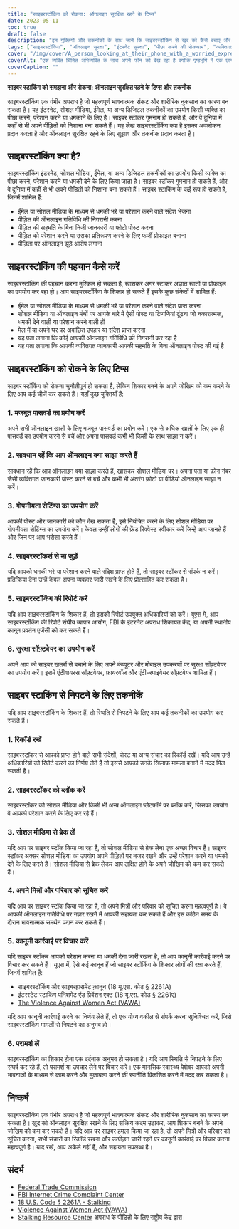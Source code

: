 ```yaml
---
title: "साइबरस्टॉकिंग को रोकना: ऑनलाइन सुरक्षित रहने के टिप्स"
date: 2023-05-11
toc: true
draft: false
description: "इन युक्तियों और तकनीकों के साथ जानें कि साइबरस्टॉकिंग से खुद को कैसे बचाएं और खुद को ऑनलाइन सुरक्षित कैसे रखें।"
tags: ["साइबरस्टॉकिंग", "ऑनलाइन सुरक्षा", "इंटरनेट सुरक्षा", "पीछा करने की रोकथाम", "व्यक्तिगत सुरक्षा", "ऑनलाइन गोपनीयता", "साइबर सुरक्षा", "डिजिटल सुरक्षा", "इंटरनेट सुरक्षा", "साइबर-धमकी", "उत्पीड़न", "पीड़ित संरक्षण", "कानूनी कार्रवाई", "काउंसलिंग", "मानसिक स्वास्थ्य", "सोशल मीडिया सुरक्षा", "ऑनलाइन उत्पीड़न", "ऑनलाइन पीछा करना", "कानून प्रवर्तन", "एकान्तता सुरक्षा"]
cover: "/img/cover/A_person_looking_at_their_phone_with_a_worried_expression.png"
coverAlt: "एक व्यक्ति चिंतित अभिव्यक्ति के साथ अपने फोन को देख रहा है क्योंकि पृष्ठभूमि में एक छायादार आकृति उभर रही है।"
coverCaption: ""
---
```


**साइबर स्टाकिंग को समझना और रोकना: ऑनलाइन सुरक्षित रहने के टिप्स और तकनीक**

साइबरस्टॉकिंग एक गंभीर अपराध है जो महत्वपूर्ण भावनात्मक संकट और शारीरिक नुकसान का कारण बन सकता है। यह इंटरनेट, सोशल मीडिया, ईमेल, या अन्य डिजिटल तकनीकों का उपयोग किसी व्यक्ति का पीछा करने, परेशान करने या धमकाने के लिए है। साइबर स्टॉकर गुमनाम हो सकते हैं, और वे दुनिया में कहीं से भी अपने पीड़ितों को निशाना बना सकते हैं। यह लेख साइबरस्टॉकिंग क्या है इसका अवलोकन प्रदान करता है और ऑनलाइन सुरक्षित रहने के लिए सुझाव और तकनीक प्रदान करता है।

## साइबरस्टॉकिंग क्या है?

साइबरस्टॉकिंग इंटरनेट, सोशल मीडिया, ईमेल, या अन्य डिजिटल तकनीकों का उपयोग किसी व्यक्ति का पीछा करने, परेशान करने या धमकी देने के लिए किया जाता है। साइबर स्टॉकर गुमनाम हो सकते हैं, और वे दुनिया में कहीं से भी अपने पीड़ितों को निशाना बना सकते हैं। साइबर स्टाकिंग के कई रूप हो सकते हैं, जिनमें शामिल हैं:

- ईमेल या सोशल मीडिया के माध्यम से धमकी भरे या परेशान करने वाले संदेश भेजना
- पीड़ित की ऑनलाइन गतिविधि की निगरानी करना
- पीड़ित की सहमति के बिना निजी जानकारी या फोटो पोस्ट करना
- पीड़ित को परेशान करने या उसका प्रतिरूपण करने के लिए फर्जी प्रोफाइल बनाना
- पीड़िता पर ऑनलाइन झूठे आरोप लगाना

## साइबरस्टॉकिंग की पहचान कैसे करें

साइबरस्टॉकिंग की पहचान करना मुश्किल हो सकता है, खासकर अगर स्टाकर अज्ञात खातों या प्रोफाइल का उपयोग कर रहा हो। आप साइबरस्टॉकिंग के शिकार हो सकते हैं इसके कुछ संकेतों में शामिल हैं:

- ईमेल या सोशल मीडिया के माध्यम से धमकी भरे या परेशान करने वाले संदेश प्राप्त करना
- सोशल मीडिया या ऑनलाइन मंचों पर आपके बारे में ऐसी पोस्ट या टिप्पणियां ढूंढना जो नकारात्मक, धमकी देने वाली या परेशान करने वाली हों
- मेल में या अपने घर पर अवांछित उपहार या संदेश प्राप्त करना
- यह पता लगाना कि कोई आपकी ऑनलाइन गतिविधि की निगरानी कर रहा है
- यह पता लगाना कि आपकी व्यक्तिगत जानकारी आपकी सहमति के बिना ऑनलाइन पोस्ट की गई है

## साइबरस्टॉकिंग को रोकने के लिए टिप्स

साइबर स्टॉकिंग को रोकना चुनौतीपूर्ण हो सकता है, लेकिन शिकार बनने के अपने जोखिम को कम करने के लिए आप कई चीजें कर सकते हैं। यहाँ कुछ युक्तियाँ हैं:

### 1. मजबूत पासवर्ड का प्रयोग करें

अपने सभी ऑनलाइन खातों के लिए मजबूत पासवर्ड का प्रयोग करें। एक से अधिक खातों के लिए एक ही पासवर्ड का उपयोग करने से बचें और अपना पासवर्ड कभी भी किसी के साथ साझा न करें।

### 2. सावधान रहें कि आप ऑनलाइन क्या साझा करते हैं

सावधान रहें कि आप ऑनलाइन क्या साझा करते हैं, खासकर सोशल मीडिया पर। अपना पता या फ़ोन नंबर जैसी व्यक्तिगत जानकारी पोस्ट करने से बचें और कभी भी अंतरंग फ़ोटो या वीडियो ऑनलाइन साझा न करें।

### 3. गोपनीयता सेटिंग्स का उपयोग करें

आपकी पोस्ट और जानकारी को कौन देख सकता है, इसे नियंत्रित करने के लिए सोशल मीडिया पर गोपनीयता सेटिंग्स का उपयोग करें। केवल उन्हीं लोगों की फ्रेंड रिक्वेस्ट स्वीकार करें जिन्हें आप जानते हैं और जिन पर आप भरोसा करते हैं।

### 4. साइबरस्टॉकर्स से ना जुड़ें

यदि आपको धमकी भरे या परेशान करने वाले संदेश प्राप्त होते हैं, तो साइबर स्टॉकर से संपर्क न करें। प्रतिक्रिया देना उन्हें केवल अपना व्यवहार जारी रखने के लिए प्रोत्साहित कर सकता है।

### 5. साइबरस्टॉकिंग की रिपोर्ट करें

यदि आप साइबरस्टॉकिंग के शिकार हैं, तो इसकी रिपोर्ट उपयुक्त अधिकारियों को करें। यूएस में, आप साइबरस्टॉकिंग की रिपोर्ट संघीय व्यापार आयोग, FBI के इंटरनेट अपराध शिकायत केंद्र, या अपनी स्थानीय कानून प्रवर्तन एजेंसी को कर सकते हैं।

### 6. सुरक्षा सॉफ़्टवेयर का उपयोग करें

अपने आप को साइबर खतरों से बचाने के लिए अपने कंप्यूटर और मोबाइल उपकरणों पर सुरक्षा सॉफ़्टवेयर का उपयोग करें। इसमें एंटीवायरस सॉफ़्टवेयर, फ़ायरवॉल और एंटी-स्पाइवेयर सॉफ़्टवेयर शामिल हैं।

## साइबर स्टाकिंग से निपटने के लिए तकनीकें

यदि आप साइबरस्टॉकिंग के शिकार हैं, तो स्थिति से निपटने के लिए आप कई तकनीकों का उपयोग कर सकते हैं।

### 1. रिकॉर्ड रखें

साइबरस्टॉकर से आपको प्राप्त होने वाले सभी संदेशों, पोस्ट या अन्य संचार का रिकॉर्ड रखें। यदि आप उन्हें अधिकारियों को रिपोर्ट करने का निर्णय लेते हैं तो इससे आपको उनके खिलाफ मामला बनाने में मदद मिल सकती है।

### 2. साइबरस्टॉकर को ब्लॉक करें

साइबरस्टॉकर को सोशल मीडिया और किसी भी अन्य ऑनलाइन प्लेटफॉर्म पर ब्लॉक करें, जिसका उपयोग वे आपको परेशान करने के लिए कर रहे हैं।

### 3. सोशल मीडिया से ब्रेक लें

यदि आप पर साइबर स्टॉक किया जा रहा है, तो सोशल मीडिया से ब्रेक लेना एक अच्छा विचार है। साइबर स्टॉकर अक्सर सोशल मीडिया का उपयोग अपने पीड़ितों पर नजर रखने और उन्हें परेशान करने या धमकी देने के लिए करते हैं। सोशल मीडिया से ब्रेक लेकर आप लक्षित होने के अपने जोखिम को कम कर सकते हैं।

### 4. अपने मित्रों और परिवार को सूचित करें

यदि आप पर साइबर स्टॉक किया जा रहा है, तो अपने मित्रों और परिवार को सूचित करना महत्वपूर्ण है। वे आपकी ऑनलाइन गतिविधि पर नज़र रखने में आपकी सहायता कर सकते हैं और इस कठिन समय के दौरान भावनात्मक समर्थन प्रदान कर सकते हैं।

### 5. कानूनी कार्रवाई पर विचार करें

यदि साइबर स्टॉकर आपको परेशान करना या धमकी देना जारी रखता है, तो आप कानूनी कार्रवाई करने पर विचार कर सकते हैं। यूएस में, ऐसे कई कानून हैं जो साइबर स्टॉकिंग के शिकार लोगों की रक्षा करते हैं, जिनमें शामिल हैं:

- साइबरस्टॉकिंग और साइबरह्रासमेंट क़ानून (18 यू.एस. कोड § 2261A)
- इंटरस्टेट स्टाकिंग पनिशमेंट एंड प्रिवेंशन एक्ट (18 यू.एस. कोड § 2261ए)
- [The Violence Against Women Act (VAWA)](https://www.hud.gov/VAWA)

यदि आप कानूनी कार्रवाई करने का निर्णय लेते हैं, तो एक योग्य वकील से संपर्क करना सुनिश्चित करें, जिसे साइबरस्टॉकिंग मामलों से निपटने का अनुभव हो।

### 6. परामर्श लें

साइबरस्टॉकिंग का शिकार होना एक दर्दनाक अनुभव हो सकता है। यदि आप स्थिति से निपटने के लिए संघर्ष कर रहे हैं, तो परामर्श या उपचार लेने पर विचार करें। एक मानसिक स्वास्थ्य पेशेवर आपको अपनी भावनाओं के माध्यम से काम करने और मुकाबला करने की रणनीति विकसित करने में मदद कर सकता है।

## निष्कर्ष

साइबरस्टॉकिंग एक गंभीर अपराध है जो महत्वपूर्ण भावनात्मक संकट और शारीरिक नुकसान का कारण बन सकता है। खुद को ऑनलाइन सुरक्षित रखने के लिए सक्रिय कदम उठाकर, आप शिकार बनने के अपने जोखिम को कम कर सकते हैं। यदि आप पर साइबर हमला किया जा रहा है, तो अपने मित्रों और परिवार को सूचित करना, सभी संचारों का रिकॉर्ड रखना और उत्पीड़न जारी रहने पर कानूनी कार्रवाई पर विचार करना महत्वपूर्ण है। याद रखें, आप अकेले नहीं हैं, और सहायता उपलब्ध है।

## संदर्भ

- [Federal Trade Commission](https://www.ftc.gov/)
- [FBI Internet Crime Complaint Center](https://www.ic3.gov/)
- [18 U.S. Code § 2261A - Stalking](https://www.law.cornell.edu/uscode/text/18/2261A)
- [Violence Against Women Act (VAWA)](https://www.hud.gov/VAWA)
- [Stalking Resource Center](https://victimsofcrime.org/our-programs/national-stalking-resource-center/) अपराध के पीड़ितों के लिए राष्ट्रीय केंद्र द्वारा
